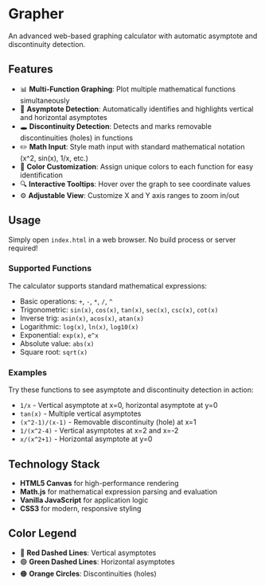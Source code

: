# Grapher

An advanced web-based graphing calculator with automatic asymptote and discontinuity detection.

## Features

- 📊 **Multi-Function Graphing**: Plot multiple mathematical functions simultaneously
- 🎯 **Asymptote Detection**: Automatically identifies and highlights vertical and horizontal asymptotes
- 🕳️ **Discontinuity Detection**: Detects and marks removable discontinuities (holes) in functions
- ✏️ **Math Input**: Style math input with standard mathematical notation (x^2, sin(x), 1/x, etc.)
- 🎨 **Color Customization**: Assign unique colors to each function for easy identification
- 🔍 **Interactive Tooltips**: Hover over the graph to see coordinate values
- ⚙️ **Adjustable View**: Customize X and Y axis ranges to zoom in/out

## Usage

Simply open `index.html` in a web browser. No build process or server required!

### Supported Functions

The calculator supports standard mathematical expressions:

- Basic operations: `+`, `-`, `*`, `/`, `^`
- Trigonometric: `sin(x)`, `cos(x)`, `tan(x)`, `sec(x)`, `csc(x)`, `cot(x)`
- Inverse trig: `asin(x)`, `acos(x)`, `atan(x)`
- Logarithmic: `log(x)`, `ln(x)`, `log10(x)`
- Exponential: `exp(x)`, `e^x`
- Absolute value: `abs(x)`
- Square root: `sqrt(x)`

### Examples

Try these functions to see asymptote and discontinuity detection in action:

- `1/x` - Vertical asymptote at x=0, horizontal asymptote at y=0
- `tan(x)` - Multiple vertical asymptotes
- `(x^2-1)/(x-1)` - Removable discontinuity (hole) at x=1
- `1/(x^2-4)` - Vertical asymptotes at x=2 and x=-2
- `x/(x^2+1)` - Horizontal asymptote at y=0

## Technology Stack

- **HTML5 Canvas** for high-performance rendering
- **Math.js** for mathematical expression parsing and evaluation
- **Vanilla JavaScript** for application logic
- **CSS3** for modern, responsive styling

## Color Legend

- 🔴 **Red Dashed Lines**: Vertical asymptotes
- 🟢 **Green Dashed Lines**: Horizontal asymptotes
- 🟠 **Orange Circles**: Discontinuities (holes)